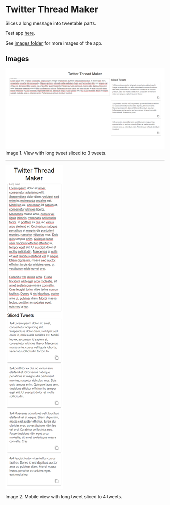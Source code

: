 # Twitter Thread Maker

Slices a long message into tweetable parts.

Test app [here](https://niemiville.github.io/twitter-thread-maker/).

See [images folder](docs/CONTRIBUTING.md) for more images of the app. 

## Images

![App view with long tweet sliced to 3 tweets](/images/view-with-3-sliced-tweets.png)
Image 1. View with long tweet sliced to 3 tweets.

---

![Mobile view with long tweet sliced to 4 tweets](/images/mobile-view-4-sliced-tweets.png)

Image 2. Mobile view with long tweet sliced to 4 tweets.